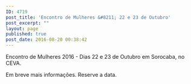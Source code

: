 ```yaml
---
ID: 4719
post_title: 'Encontro de Mulheres &#8211; 22 e 23 de Outubro'
post_excerpt: ""
layout: page
published: true
post_date: 2016-08-20 00:38:42
---
```

Encontro de Mulheres 2016 - Dias 22 e 23 de Outubro em Sorocaba, no CEVA.

Em breve mais informações. Reserve a data.